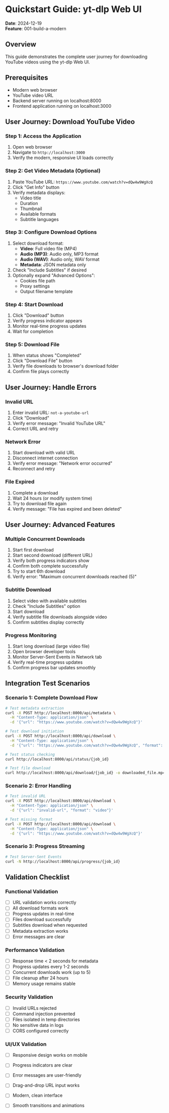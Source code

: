 # Quickstart Guide: yt-dlp Web UI

**Date**: 2024-12-19  
**Feature**: 001-build-a-modern  

## Overview
This guide demonstrates the complete user journey for downloading YouTube videos using the yt-dlp Web UI.

## Prerequisites
- Modern web browser
- YouTube video URL
- Backend server running on localhost:8000
- Frontend application running on localhost:3000

## User Journey: Download YouTube Video

### Step 1: Access the Application
1. Open web browser
2. Navigate to `http://localhost:3000`
3. Verify the modern, responsive UI loads correctly

### Step 2: Get Video Metadata (Optional)
1. Paste YouTube URL: `https://www.youtube.com/watch?v=dQw4w9WgXcQ`
2. Click "Get Info" button
3. Verify metadata displays:
   - Video title
   - Duration
   - Thumbnail
   - Available formats
   - Subtitle languages

### Step 3: Configure Download Options
1. Select download format:
   - **Video**: Full video file (MP4)
   - **Audio (MP3)**: Audio only, MP3 format
   - **Audio (WAV)**: Audio only, WAV format
   - **Metadata**: JSON metadata only
2. Check "Include Subtitles" if desired
3. Optionally expand "Advanced Options":
   - Cookies file path
   - Proxy settings
   - Output filename template

### Step 4: Start Download
1. Click "Download" button
2. Verify progress indicator appears
3. Monitor real-time progress updates
4. Wait for completion

### Step 5: Download File
1. When status shows "Completed"
2. Click "Download File" button
3. Verify file downloads to browser's download folder
4. Confirm file plays correctly

## User Journey: Handle Errors

### Invalid URL
1. Enter invalid URL: `not-a-youtube-url`
2. Click "Download"
3. Verify error message: "Invalid YouTube URL"
4. Correct URL and retry

### Network Error
1. Start download with valid URL
2. Disconnect internet connection
3. Verify error message: "Network error occurred"
4. Reconnect and retry

### File Expired
1. Complete a download
2. Wait 24 hours (or modify system time)
3. Try to download file again
4. Verify message: "File has expired and been deleted"

## User Journey: Advanced Features

### Multiple Concurrent Downloads
1. Start first download
2. Start second download (different URL)
3. Verify both progress indicators show
4. Confirm both complete successfully
5. Try to start 6th download
6. Verify error: "Maximum concurrent downloads reached (5)"

### Subtitle Download
1. Select video with available subtitles
2. Check "Include Subtitles" option
3. Start download
4. Verify subtitle file downloads alongside video
5. Confirm subtitles display correctly

### Progress Monitoring
1. Start long download (large video file)
2. Open browser developer tools
3. Monitor Server-Sent Events in Network tab
4. Verify real-time progress updates
5. Confirm progress bar updates smoothly

## Integration Test Scenarios

### Scenario 1: Complete Download Flow
```bash
# Test metadata extraction
curl -X POST http://localhost:8000/api/metadata \
  -H "Content-Type: application/json" \
  -d '{"url": "https://www.youtube.com/watch?v=dQw4w9WgXcQ"}'

# Test download initiation
curl -X POST http://localhost:8000/api/download \
  -H "Content-Type: application/json" \
  -d '{"url": "https://www.youtube.com/watch?v=dQw4w9WgXcQ", "format": "video"}'

# Test status checking
curl http://localhost:8000/api/status/{job_id}

# Test file download
curl http://localhost:8000/api/download/{job_id} -o downloaded_file.mp4
```

### Scenario 2: Error Handling
```bash
# Test invalid URL
curl -X POST http://localhost:8000/api/download \
  -H "Content-Type: application/json" \
  -d '{"url": "invalid-url", "format": "video"}'

# Test missing format
curl -X POST http://localhost:8000/api/download \
  -H "Content-Type: application/json" \
  -d '{"url": "https://www.youtube.com/watch?v=dQw4w9WgXcQ"}'
```

### Scenario 3: Progress Streaming
```bash
# Test Server-Sent Events
curl -N http://localhost:8000/api/progress/{job_id}
```

## Validation Checklist

### Functional Validation
- [ ] URL validation works correctly
- [ ] All download formats work
- [ ] Progress updates in real-time
- [ ] Files download successfully
- [ ] Subtitles download when requested
- [ ] Metadata extraction works
- [ ] Error messages are clear

### Performance Validation
- [ ] Response time < 2 seconds for metadata
- [ ] Progress updates every 1-2 seconds
- [ ] Concurrent downloads work (up to 5)
- [ ] File cleanup after 24 hours
- [ ] Memory usage remains stable

### Security Validation
- [ ] Invalid URLs rejected
- [ ] Command injection prevented
- [ ] Files isolated in temp directories
- [ ] No sensitive data in logs
- [ ] CORS configured correctly

### UI/UX Validation
- [ ] Responsive design works on mobile
- [ ] Progress indicators are clear
- [ ] Error messages are user-friendly
- [ ] Drag-and-drop URL input works
- [ ] Modern, clean interface
- [ ] Smooth transitions and animations

